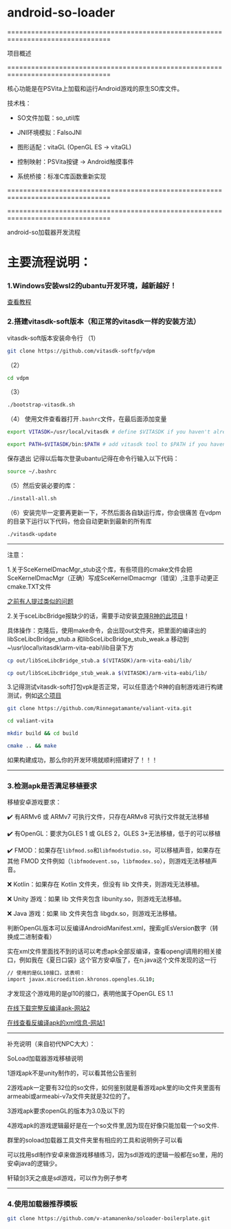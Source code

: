 # android-so-loader

================================================================================

项目概述

================================================================================

核心功能是在PSVita上加载和运行Android游戏的原生SO库文件。

技术栈：
- SO文件加载：so_util库
  
- JNI环境模拟：FalsoJNI
  
- 图形适配：vitaGL (OpenGL ES → vitaGL)
  
- 控制映射：PSVita按键 → Android触摸事件
  
- 系统桥接：标准C库函数重新实现
  
================================================================================

================================================================================

android-so加载器开发流程
# 主要流程说明：

### 1.Windows安装wsl2的ubantu开发环境，越新越好！

[查看教程](https://zhuanlan.zhihu.com/p/475462241)

### 2.搭建vitasdk-soft版本（和正常的vitasdk一样的安装方法）

vitasdk-soft版本安装命令行
（1）
```bash
git clone https://github.com/vitasdk-softfp/vdpm
```
（2）
```bash
cd vdpm
```
（3）
```bash
./bootstrap-vitasdk.sh
```
（4）
使用文件查看器打开`.bashrc`文件，在最后面添加变量
```bash
export VITASDK=/usr/local/vitasdk # define $VITASDK if you haven't already
```
```bash
export PATH=$VITASDK/bin:$PATH # add vitasdk tool to $PATH if you haven't already
```
保存退出
记得以后每次登录ubantu记得在命令行输入以下代码：
```bash
source ~/.bashrc
```
（5）然后安装必要的库：
```bash
./install-all.sh
```
（6）安装完毕一定要再更新一下，不然后面各自缺运行库，你会很痛苦
在vdpm的目录下运行以下代码，他会自动更新到最新的所有库
```bash
./vitasdk-update
```
----------------------------
注意：

1.关于SceKernelDmacMgr_stub这个库，有些项目的cmake文件会把SceKernelDmacMgr（正确）写成SceKernelDmacmgr（错误）,注意手动更正cmake.TXT文件

[之前有人提过类似的问题](https://github.com/vitasdk/vdpm/issues/105)

2.关于sceLibcBridge报缺少的话，需要手动安装[克隆R神的此项目](https://github.com/Rinnegatamante/sceLibcBridge)！

具体操作：克隆后，使用make命令，会出现out文件夹，把里面的编译出的libSceLibcBridge_stub.a 和libSceLibcBridge_stub_weak.a 移动到~\usr\local\vitasdk\arm-vita-eabi\lib目录下方

```bash
cp out/libSceLibcBridge_stub.a $(VITASDK)/arm-vita-eabi/lib/
```

```bash
cp out/libSceLibcBridge_stub_weak.a $(VITASDK)/arm-vita-eabi/lib/
```
3.记得测试vitasdk-soft打包vpk是否正常，可以任意选个R神的自制游戏进行构建测试，例如[这个项目](https://github.com/Rinnegatamante/valiant-vita)
```bash
git clone https://github.com/Rinnegatamante/valiant-vita.git
```
```bash
cd valiant-vita
```
```bash
mkdir build && cd build
```
```bash
cmake .. && make
```
如果构建成功，那么你的开发环境就顺利搭建好了！！！

----------------------------------------------------

### 3.检测apk是否满足移植要求

移植安卓游戏要求：

✔️ 有ARMv6 或 ARMv7 可执行文件，只存在ARMv8 可执行文件就无法移植

✔️ 有OpenGL：要求为GLES 1 或 GLES 2，GLES 3+无法移植，低于的可以移植

✔️ FMOD：如果存在`libfmod.so`和`libfmodstudio.so`，可以移植声音，如果存在其他 FMOD 文件例如（`libfmodevent.so`，`libfmodex.so`），则游戏无法移植声音。


❌ Kotlin：如果存在 Kotlin 文件夹，但没有 lib 文件夹，则游戏无法移植。

❌ Unity 游戏：如果 lib 文件夹包含 libunity.so，则游戏无法移植。

❌ Java 游戏：如果 lib 文件夹包含 libgdx.so，则游戏无法移植。

判断OpenGL版本可以反编译AndroidManifest.xml，搜索glEsVersion数字（转换成二进制查看）

实在xml文件里面找不到的话可以考虑apk全部反编译，查看opengl调用的相关接口，例如我在《夏日口袋》这个官方安卓版了，在n.java这个文件发现的这一行
```bash
// 使用的是GL10接口，这表明：
import javax.microedition.khronos.opengles.GL10;
```
才发现这个游戏用的是gl10的接口，表明他属于OpenGL ES 1.1



[在线下载完整反编译apk-网站2](http://www.javadecompilers.com/apk)

[在线查看反编译apk的xml信息-网站1](https://tool.tds.qq.com/apk-analyzer)


----------
补充说明（来自初代NPC大大）：

SoLoad加载器游戏移植说明

1游戏apk不是unity制作的，可以看其他公告鉴别

2游戏apk一定要有32位的so文件，如何鉴别就是看游戏apk里的lib文件夹里面有armeabi或armeabi-v7a文件夹就是32位的了。

3游戏apk要求openGL的版本为3.0及以下的

4游戏apk的游戏逻辑最好是在一个so文件里,因为现在好像只能加载一个so文件.

群里的soload加载器工具文件夹里有相应的工具和说明例子可以看


可以找用sdl制作安卓来做游戏移植练习，因为sdl游戏的逻辑一般都在so里，用的安卓java的逻辑少。

轩辕剑3天之痕是sdl游戏，可以作为例子参考

----------------------------------------------------

### 4.使用加载器推荐模板

```bash
git clone https://github.com/v-atamanenko/soloader-boilerplate.git
```

